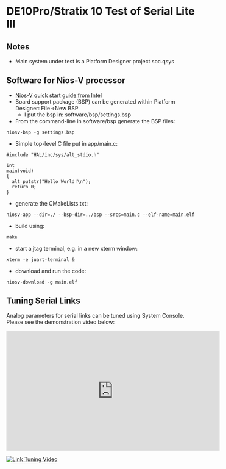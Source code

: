 # DE10Pro/Stratix 10 Test of Serial Lite III

## Notes

* Main system under test is a Platform Designer project soc.qsys


## Software for Nios-V processor

* [Nios-V quick start guide from Intel](https://usermanual.wiki/m/464277d99f971805ff972a1bd8eef56602928f237221631fb7126fa954e03d0a.pdf)
* Board support package (BSP) can be generated within Platform Designer: File->New BSP
  * I put the bsp in: software/bsp/settings.bsp
* From the command-line in software/bsp generate the BSP files:
```
niosv-bsp -g settings.bsp
```
* Simple top-level C file put in app/main.c:
```
#include "HAL/inc/sys/alt_stdio.h"

int
main(void)
{
  alt_putstr("Hello World!\n");
  return 0;
}
```
* generate the CMakeLists.txt:
```
niosv-app --dir=./ --bsp-dir=../bsp --srcs=main.c --elf-name=main.elf
```
* build using:
```
make
```
* start a jtag terminal, e.g. in a new xterm window:
```
xterm -e juart-terminal &
```
* download and run the code:
```
niosv-download -g main.elf
```


## Tuning Serial Links

Analog parameters for serial links can be tuned using System Console.  Please see the demonstration video below:

<iframe width="560" height="315" src="https://www.youtube.com/embed/y_UbtNqbIaM" title="YouTube video player" frameborder="0" allow="accelerometer; autoplay; clipboard-write; encrypted-media; gyroscope; picture-in-picture" allowfullscreen></iframe>

[![Link Tuning Video](https://img.youtube.com/vi/y_UbtNqbIaM/default.jpg)](https://youtu.be/y_UbtNqbIaM)